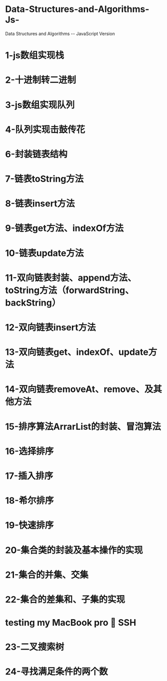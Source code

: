 # Data-Structures-and-Algorithms-Js-

Data Structures and Algorithms -- JavaScript Version

# 1-js数组实现栈
# 2-十进制转二进制
# 3-js数组实现队列
# 4-队列实现击鼓传花
# 6-封装链表结构
# 7-链表toString方法
# 8-链表insert方法
# 9-链表get方法、indexOf方法
# 10-链表update方法
# 11-双向链表封装、append方法、toString方法（forwardString、backString）
# 12-双向链表insert方法
# 13-双向链表get、indexOf、update方法
# 14-双向链表removeAt、remove、及其他方法
# 15-排序算法ArrarList的封装、冒泡算法
# 16-选择排序
# 17-插入排序
# 18-希尔排序
# 19-快速排序
# 20-集合类的封装及基本操作的实现
# 21-集合的并集、交集
# 22-集合的差集和、子集的实现
# testing my MacBook pro  SSH
# 23-二叉搜索树
# 24-寻找满足条件的两个数
